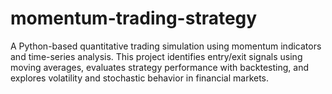# momentum-trading-strategy
A Python-based quantitative trading simulation using momentum indicators and time-series analysis. This project identifies entry/exit signals using moving averages, evaluates strategy performance with backtesting, and explores volatility and stochastic behavior in financial markets.
